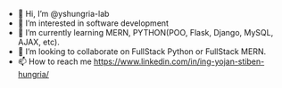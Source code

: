 - 👋 Hi, I’m @yshungria-lab
- 👀 I’m interested in software development
- 🌱 I’m currently learning MERN, PYTHON(POO, Flask, Django, MySQL, AJAX, etc).
- 💞️ I’m looking to collaborate on FullStack Python or FullStack MERN.
- 📫 How to reach me https://www.linkedin.com/in/ing-yojan-stiben-hungria/
